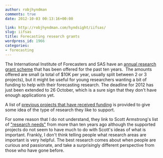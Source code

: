 ```yaml
---
author: robjhyndman
comments: true
date: 2012-10-03 00:13:16+00:00

link: http://robjhyndman.com/hyndsight/iifsas/
slug: iifsas
title: Forecasting research grants
wordpress_id: 1966
categories:
- forecasting
---
```


The International Institute of Forecasters and SAS have an [annual research grant scheme](http://forecasters.org/activities/funding-awards/grants-and-research-awards/) that has been offered for the past ten years.  The amounts offered are small (a total of $10K per year, usually split between 2 or 3 projects), but it might be useful for young researchers wanting a bit of funding to help with their forecasting research. The deadline for 2012 has just been extended to 26 October, which is a sure sign that they don't have enough applications yet.

A list of [previous projects that have received funding](http://forecasters.org/activities/funding-awards/grants-and-research-awards/) is provided to give some idea of the type of research they like to support.

For some reason that I do not understand, they link to Scott Armstrong's list of ["research needs"](http://forecasters.org/pdfs/PrimaryResearch.pdf) from more than ten years ago although the supported projects do not seem to have much to do with Scott's ideas of what is important. Frankly, I don't think telling people what research areas are important is very helpful. The best research comes about when people are curious and passionate, and take a surprisingly different perspective from those who have gone before.


